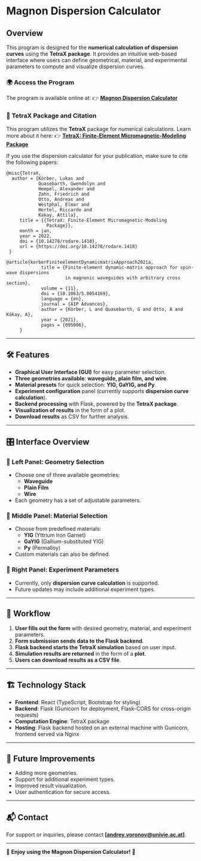# Magnon Dispersion Calculator

## Overview

This program is designed for the **numerical calculation of dispersion curves** using the **TetraX package**. It provides an intuitive web-based interface where users can define geometrical, material, and experimental parameters to compute and visualize dispersion curves.

### 🌍 **Access the Program**

The program is available online at:
👉 **[Magnon Dispersion Calculator](http://magnondispersion.univie.ac.at/)**

### 🔑 **TetraX Package and Citation**

This program utilizes the **TetraX** package for numerical calculations. Learn more about it here:
👉 **[TetraX: Finite-Element Micromagnetic-Modeling Package](https://www.tetrax.software/)**

If you use the dispersion calculator for your publication, make sure to cite the following papers:

```
@misc{TetraX,
  author = {Körber, Lukas and
            Quasebarth, Gwendolyn and
            Hempel, Alexander and
            Zahn, Friedrich and
            Otto, Andreas and
            Westphal, Elmar and
            Hertel, Riccardo and
            Kakay, Attila},
     title = {{TetraX: Finite-Element Micromagnetic-Modeling
               Package}},
     month = jan,
     year = 2022,
     doi = {10.14278/rodare.1418},
     url = {https://doi.org/10.14278/rodare.1418}
 }

@article{korberFiniteelementDynamicmatrixApproach2021a,
             title = {Finite-element dynamic-matrix approach for spin-wave dispersions
                      in magnonic waveguides with arbitrary cross section},
             volume = {11},
             doi = {10.1063/5.0054169},
             language = {en},
             journal = {AIP Advances},
             author = {Körber, L and Quasebarth, G and Otto, A and Kákay, A},
             year = {2021},
             pages = {095006},
     }
```

---

## 🛠 Features

-   **Graphical User Interface (GUI)** for easy parameter selection.
-   **Three geometries available**: **waveguide, plain film, and wire**.
-   **Material presets** for quick selection: **YIG, GaYIG, and Py**.
-   **Experiment configuration** panel (currently supports **dispersion curve calculation**).
-   **Backend processing** with Flask, powered by the **TetraX package**.
-   **Visualization of results** in the form of a plot.
-   **Download results** as CSV for further analysis.

---

## 🎛 **Interface Overview**

### 📌 **Left Panel: Geometry Selection**

-   Choose one of three available geometries:
    -   **Waveguide**
    -   **Plain Film**
    -   **Wire**
-   Each geometry has a set of adjustable parameters.

### 📌 **Middle Panel: Material Selection**

-   Choose from predefined materials:
    -   **YIG** (Yttrium Iron Garnet)
    -   **GaYIG** (Gallium-substituted YIG)
    -   **Py** (Permalloy)
-   Custom materials can also be defined.

### 📌 **Right Panel: Experiment Parameters**

-   Currently, only **dispersion curve calculation** is supported.
-   Future updates may include additional experiment types.

---

## 🔄 **Workflow**

1. **User fills out the form** with desired geometry, material, and experiment parameters.
2. **Form submission sends data to the Flask backend**.
3. **Flask backend starts the TetraX simulation** based on user input.
4. **Simulation results are returned** in the form of a **plot**.
5. **Users can download results as a CSV file**.

---

## 🏗 **Technology Stack**

-   **Frontend**: React (TypeScript, Bootstrap for styling)
-   **Backend**: Flask (Gunicorn for deployment, Flask-CORS for cross-origin requests)
-   **Computation Engine**: TetraX package
-   **Hosting**: Flask backend hosted on an external machine with Gunicorn, frontend served via Nginx

---

## 📌 **Future Improvements**

-   Adding more geometries.
-   Support for additional experiment types.
-   Improved result visualization.
-   User authentication for secure access.

---

## 📬 **Contact**

For support or inquiries, please contact **[andrey.voronov@univie.ac.at]**.

---

🚀 **Enjoy using the Magnon Dispersion Calculator!** 🎉
